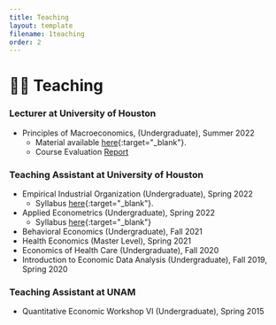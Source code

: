 ```yaml
---
title: Teaching
layout: template
filename: 1teaching
order: 2
--- 
```


# :woman_teacher: Teaching

### Lecturer at University of Houston
- Principles of Macroeconomics, (Undergraduate), Summer 2022
    - Material available [here](https://github.com/evaloaeza/Principles-Macro){:target="_blank"}.
    - Course Evaluation <a href="/files/Macro_Course Evaluation Report_Summer2022.pdf">Report</a>

### Teaching Assistant at University of Houston
- Empirical Industrial Organization (Undergraduate), Spring 2022
    - Syllabus [here](https://github.com/evaloaeza/Empirical-IO/blob/main/IO_szabo_%20syllabus_2022_updated.pdf){:target="_blank"}.
- Applied Econometrics (Undergraduate), Spring 2022
    - Syllabus [here](https://github.com/evaloaeza/Applied-Econometrics){:target="_blank"}
- Behavioral Economics (Undergraduate), Fall 2021
- Health Economics (Master Level), Spring 2021
- Economics of Health Care (Undergraduate), Fall 2020
- Introduction to Economic Data Analysis (Undergraduate), Fall 2019, Spring 2020

### Teaching Assistant at UNAM
- Quantitative Economic Workshop VI (Undergraduate), Spring 2015

